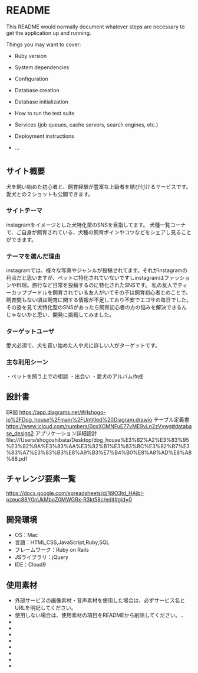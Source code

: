 # README

This README would normally document whatever steps are necessary to get the
application up and running.

Things you may want to cover:

* Ruby version

* System dependencies

* Configuration

* Database creation

* Database initialization

* How to run the test suite

* Services (job queues, cache servers, search engines, etc.)

* Deployment instructions

* ...

# <Doghouse>

## サイト概要
犬を飼い始めた初心者と、飼育経験が豊富な上級者を結び付けるサービスです。
愛犬との２ショットも公開できます。

### サイトテーマ
instagramをイメージとした犬特化型のSNSを目指してます。
犬種一覧コーナで、ご自身が飼育されている、犬種の飼育ポインやコツなどをシェアし見ることができます。

### テーマを選んだ理由
instagramでは、様々な写真やジャンルが投稿せれてます。それがinstagramの利点だと思いますが、ペットに特化されていないですしinstagramはファッションや料理。旅行など日常を投稿するのに特化されたSNSです。
私の友人でティーカッププードルを飼育されている友人がいてその子は飼育初心者とのことで、飼育間もない頃は飼育に関する情報が不足しており不安でエゴサの毎日でした。その姿を見て犬特化型のSNSがあったら飼育初心者の方の悩みを解決できるんじゃないかと思い、開発に挑戦してみました。

### ターゲットユーザ
愛犬必須で、犬を買い始めた人や犬に詳しい人がターゲットです。

### 主な利用シーン
・ペットを飼う上での相談
・出会い
・愛犬のアルバム作成
## 設計書
 ER図   https://app.diagrams.net/#Hshogo-jp%2FDog_house%2Fmain%2FUntitled%20Diagram.drawio
 テーブル定義書   https://www.icloud.com/numbers/0oxXOMNFuE77vME9vLn2zVvwg#database_design2
 アプリケーション詳細設計file:///Users/shogoshibata/Desktop/dog_house%E3%82%A2%E3%83%95%E3%82%9A%E3%83%AA%E3%82%B1%E3%83%BC%E3%82%B7%E3%83%A7%E3%83%B3%E8%A9%B3%E7%B4%B0%E8%A8%AD%E8%A8%88.pdf
## チャレンジ要素一覧
https://docs.google.com/spreadsheets/d/1j9O3td_HAjbI-pzeuc88Y0nUkMboZ0MWGRx-R3kt58c/edit#gid=0
## 開発環境
- OS：Mac
- 言語：HTML,CSS,JavaScript,Ruby,SQL
- フレームワーク：Ruby on Rails
- JSライブラリ：jQuery
- IDE：Cloud9

## 使用素材
- 外部サービスの画像素材・音声素材を使用した場合は、必ずサービス名とURLを明記してください。
- 使用しない場合は、使用素材の項目をREADMEから削除してください。..
-
-
-
-
-
-
-
-
